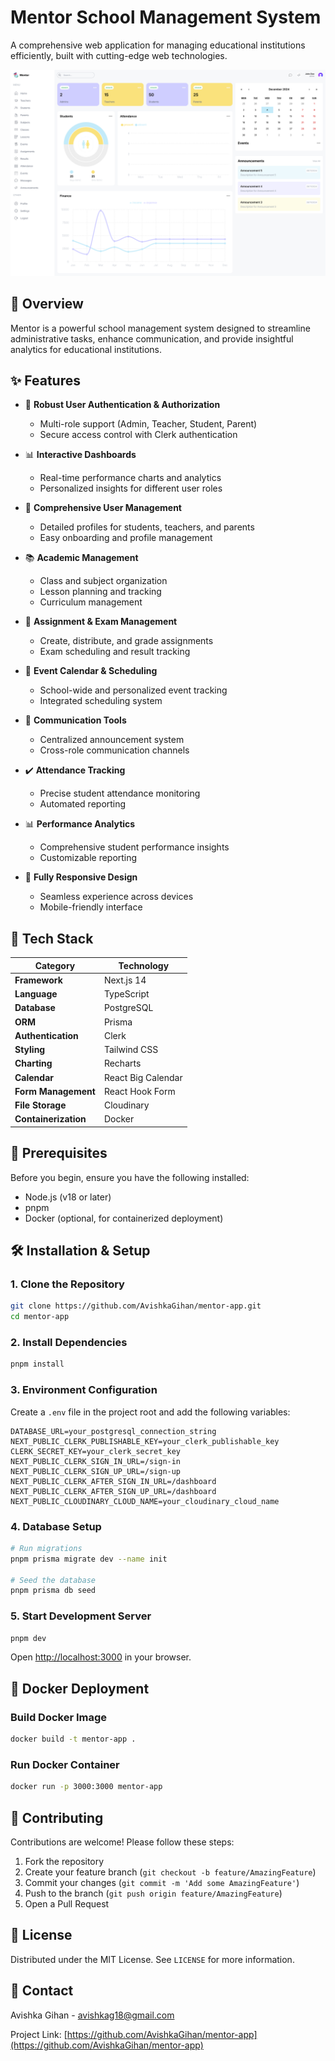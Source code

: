 # Mentor School Management System

A comprehensive web application for managing educational institutions efficiently, built with cutting-edge web technologies.

![Mentor Dashboard](public/dashboard.png)

## 🌟 Overview

Mentor is a powerful school management system designed to streamline administrative tasks, enhance communication, and provide insightful analytics for educational institutions.

## ✨ Features

- 🔐 **Robust User Authentication & Authorization**

  - Multi-role support (Admin, Teacher, Student, Parent)
  - Secure access control with Clerk authentication

- 📊 **Interactive Dashboards**

  - Real-time performance charts and analytics
  - Personalized insights for different user roles

- 👥 **Comprehensive User Management**

  - Detailed profiles for students, teachers, and parents
  - Easy onboarding and profile management

- 📚 **Academic Management**

  - Class and subject organization
  - Lesson planning and tracking
  - Curriculum management

- 📝 **Assignment & Exam Management**

  - Create, distribute, and grade assignments
  - Exam scheduling and result tracking

- 📅 **Event Calendar & Scheduling**

  - School-wide and personalized event tracking
  - Integrated scheduling system

- 📢 **Communication Tools**

  - Centralized announcement system
  - Cross-role communication channels

- ✔️ **Attendance Tracking**

  - Precise student attendance monitoring
  - Automated reporting

- 📊 **Performance Analytics**

  - Comprehensive student performance insights
  - Customizable reporting

- 📱 **Fully Responsive Design**
  - Seamless experience across devices
  - Mobile-friendly interface

## 🚀 Tech Stack

| Category             | Technology         |
| -------------------- | ------------------ |
| **Framework**        | Next.js 14         |
| **Language**         | TypeScript         |
| **Database**         | PostgreSQL         |
| **ORM**              | Prisma             |
| **Authentication**   | Clerk              |
| **Styling**          | Tailwind CSS       |
| **Charting**         | Recharts           |
| **Calendar**         | React Big Calendar |
| **Form Management**  | React Hook Form    |
| **File Storage**     | Cloudinary         |
| **Containerization** | Docker             |

## 🔧 Prerequisites

Before you begin, ensure you have the following installed:

- Node.js (v18 or later)
- pnpm
- Docker (optional, for containerized deployment)

## 🛠️ Installation & Setup

### 1. Clone the Repository

```bash
git clone https://github.com/AvishkaGihan/mentor-app.git
cd mentor-app
```

### 2. Install Dependencies

```bash
pnpm install
```

### 3. Environment Configuration

Create a `.env` file in the project root and add the following variables:

```
DATABASE_URL=your_postgresql_connection_string
NEXT_PUBLIC_CLERK_PUBLISHABLE_KEY=your_clerk_publishable_key
CLERK_SECRET_KEY=your_clerk_secret_key
NEXT_PUBLIC_CLERK_SIGN_IN_URL=/sign-in
NEXT_PUBLIC_CLERK_SIGN_UP_URL=/sign-up
NEXT_PUBLIC_CLERK_AFTER_SIGN_IN_URL=/dashboard
NEXT_PUBLIC_CLERK_AFTER_SIGN_UP_URL=/dashboard
NEXT_PUBLIC_CLOUDINARY_CLOUD_NAME=your_cloudinary_cloud_name
```

### 4. Database Setup

```bash
# Run migrations
pnpm prisma migrate dev --name init

# Seed the database
pnpm prisma db seed
```

### 5. Start Development Server

```bash
pnpm dev
```

Open [http://localhost:3000](http://localhost:3000) in your browser.

## 🐳 Docker Deployment

### Build Docker Image

```bash
docker build -t mentor-app .
```

### Run Docker Container

```bash
docker run -p 3000:3000 mentor-app
```

## 🤝 Contributing

Contributions are welcome! Please follow these steps:

1. Fork the repository
2. Create your feature branch (`git checkout -b feature/AmazingFeature`)
3. Commit your changes (`git commit -m 'Add some AmazingFeature'`)
4. Push to the branch (`git push origin feature/AmazingFeature`)
5. Open a Pull Request

## 📄 License

Distributed under the MIT License. See `LICENSE` for more information.

## 📧 Contact

Avishka Gihan - [avishkag18@gmail.com](mailto:avishkag18@gmail.com)

Project Link: [https://github.com/AvishkaGihan/mentor-app](https://github.com/AvishkaGihan/mentor-app)
